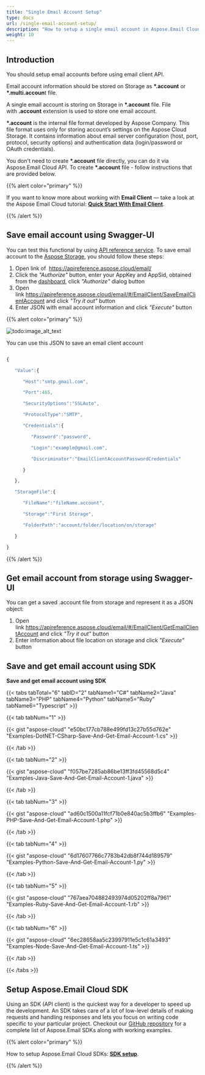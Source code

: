 ```yaml
---
title: "Single Email Account Setup"
type: docs
url: /single-email-account-setup/
description: "How to setup a single email account in Aspose.Email Cloud."
weight: 10
---
```


## **Introduction**
You should setup email accounts before using email client API.

Email account information should be stored on Storage as **\*.account** or **\*.multi.accoun**t file.

A single email account is storing on Storage in **\*.account** file. File with **.account** extension is used to store one email account.

**\*.account** is the internal file format developed by Aspose Company. This file format uses only for storing account’s settings on the Aspose Cloud Storage. It contains information about email server configuration (host, port, protocol, security options) and authentication data (login/password or OAuth credentials). 

You don't need to create **\*.account** file directly, you can do it via Aspose.Email Cloud API. To create **\*.account** file - follow instructions that are provided below. 



{{% alert color="primary" %}} 

If you want to know more about working with **Email Client** — take a look at the Aspose Email Cloud tutorial: [**Quick Start With Email Client**](/quick-start-with-email-client-html/).

{{% /alert %}} 
## **Save email account using Swagger-UI**
You can test this functional by using [API reference service](https://apireference.aspose.cloud/email/). To save email account to the [Aspose Storage](https://apireference.aspose.cloud/storage/), you should follow these steps:

1. Open link of  <https://apireference.aspose.cloud/email/>
1. Click the *"Authorize"* button, enter your AppKey and AppSid, obtained from the [dashboard](https://dashboard.aspose.cloud/), click *"Authorize"* dialog button
1. Open link <https://apireference.aspose.cloud/email/#/EmailClient/SaveEmailClientAccount> and click *"Try it out"* button
1. Enter JSON with email account information and click *"Execute"* button

{{% alert color="primary" %}} 

![todo:image\_alt\_text](/images/icons/grey\_arrow\_down.png)

You can use this JSON to save an email client account

```javascript

{

   "Value":{

      "Host":"smtp.gmail.com",

      "Port":465,

      "SecurityOptions":"SSLAuto",

      "ProtocolType":"SMTP",

      "Credentials":{

         "Password":"password",

         "Login":"example@gmail.com",

         "Discriminator":"EmailClientAccountPasswordCredentials"

      }

   },

   "StorageFile":{

      "FileName":"fileName.account",

      "Storage":"First Storage",

      "FolderPath":"account/folder/location/on/storage"

   }

}

```

{{% /alert %}} 
## **Get email account from storage using Swagger-UI**
You can get a saved .account file from storage and represent it as a JSON object:

1. Open link <https://apireference.aspose.cloud/email/#/EmailClient/GetEmailClientAccount> and click *"Try it out"* button
1. Enter information about file location on storage and click *"Execute"* button
## **Save and get email account using SDK**
**Save and get email account using SDK**

{{< tabs tabTotal="6" tabID="2" tabName1="C#" tabName2="Java" tabName3="PHP" tabName4="Python" tabName5="Ruby" tabName6="Typescript" >}}

{{< tab tabNum="1" >}}

{{< gist "aspose-cloud" "e50bc177cb788e499fd13c27b55d762e" "Examples-DotNET-CSharp-Save-And-Get-Email-Account-1.cs" >}}

{{< /tab >}}

{{< tab tabNum="2" >}}

{{< gist "aspose-cloud" "f057be7285ab86be13ff3fd45568d5c4" "Examples-Java-Save-And-Get-Email-Account-1.java" >}}

{{< /tab >}}

{{< tab tabNum="3" >}}

{{< gist "aspose-cloud" "ad60c1500a11fcf71b0e840ac5b3ffb6" "Examples-PHP-Save-And-Get-Email-Account-1.php" >}}

{{< /tab >}}

{{< tab tabNum="4" >}}

{{< gist "aspose-cloud" "6d17607766c7783b42db8f744d189579" "Examples-Python-Save-And-Get-Email-Account-1.py" >}}

{{< /tab >}}

{{< tab tabNum="5" >}}

{{< gist "aspose-cloud" "767aea704882493974d05202ff8a7961" "Examples-Ruby-Save-And-Get-Email-Account-1.rb" >}}

{{< /tab >}}

{{< tab tabNum="6" >}}

{{< gist "aspose-cloud" "6ec28658aa5c23997911e5c1c61a3493" "Examples-Node-Save-And-Get-Email-Account-1.ts" >}}

{{< /tab >}}

{{< /tabs >}}
## **Setup Aspose.Email Cloud SDK**
Using an SDK (API client) is the quickest way for a developer to speed up the development. An SDK takes care of a lot of low-level details of making requests and handling responses and lets you focus on writing code specific to your particular project. Checkout our [GitHub repository](https://github.com/aspose-email-cloud) for a complete list of Aspose.Email SDKs along with working examples.

{{% alert color="primary" %}} 

How to setup Aspose.Email Cloud SDKs: [**SDK setup**](/sdk-setup/).

{{% /alert %}}
